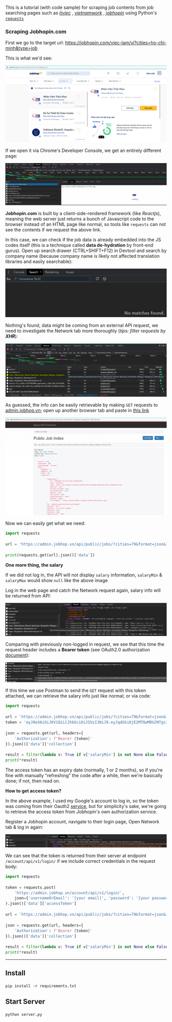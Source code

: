This is a tutorial (with code sample) for scraping job contents from job searching pages such as 
[_itviec_](itviec.com)
, [_vietnamwork_](https://www.vietnamworks.com/)
, [_jobhopin_](https://jobhopin.com/)
using Python's [`requests`](https://requests.readthedocs.io/en/master/)

### Scraping Jobhopin.com
First we go to the target url: https://jobhopin.com/viec-lam/vi?cities=ho-chi-minh&type=job

This is what we'd see:

![index.png](img/jobhopin/1.png)

If we open it via Chrome's Developer Console, we get an entirely different page:

![chrome_dev.png](img/jobhopin/2.png)

**Jobhopin.com** is built by a client-side-rendered framework (like _Reactjs_), meaning the web server just 
returns a bunch of Javascript code to the browser instead of an HTML page like normal, so tools like 
`requests` can not see the contents if we request the above link.

In this case, we can check if the job data is already embedded into the JS codes itself (this is a technique 
called **data de-hydration** by front-end gurus). Open up search drawer (CTRL+SHIFT+F12) in Devtool and search 
by company name (because company name is likely not affected translation libraries and easily searchable):

![search_result.png](img/jobhopin/3.png)

Nothing's found, data might be coming from an external API request, we need to investigate the Network tab more 
thoroughly (_tips: filter requests by __XHR___):

![portal.png](img/jobhopin/4.png)

As guessed, the info can be easily retrievable by making `GET` requests to [admin.jobhop.vn](admin.jobhop.vn/api/public/jobs);
open up another browser tab and paste in
[this link](https://admin.jobhop.vn/api/public/jobs/?cities=79&industries=&levels=&jobTypes=&salaryMin=0&page=1&pageSize=10&ordering=)

![img_1.png](img/jobhopin/6.png)

Now we can easily get what we need:
```python
import requests

url = 'https://admin.jobhop.vn/api/public/jobs/?cities=79&format=json&industries=&jobTypes=&levels=&ordering=&page=1&pageSize=10&salaryMin=0'

print(requests.get(url).json()['data'])
```

**One more thing, the salary**

If we did not log in, the API will not display `salary` information, `salaryMin` & `salaryMax` would show `null`
like the above image

Log in the web page and catch the Network request again, salary info will be returned from API:

![salary.png](img/jobhopin/7.png)

Comparing with previously non-logged in request, we see that this time the request header includes a **Bearer token**
(see OAuth2.0 authorization [document](https://tools.ietf.org/html/rfc6750)):

![bearer.png](img/jobhopin/8.png)

If this time we use Postman to send the `GET` request with this token attached, we can retrieve the salary info 
just like normal; or via code:
```python
import requests

url = 'https://admin.jobhop.vn/api/public/jobs/?cities=79&format=json&industries=&jobTypes=&levels=&ordering=&page=1&pageSize=10&salaryMin=0'
token = 'eyJ0eXAiOiJKV1QiLCJhbGciOiJIUzI1NiJ9.eyJqdGkiOjE2MTQwMDU2NTgsInN1YiI6IjEzMGM0ZWNlLWI4NWItNGQzZC04Y2M0LTJjZjMzODVhMTVjMCIsImlhdCI6MTYxMzQ2MjA1OSwiZXhwIjoxNjIyMTAyMDU5fQ.mOicukGrkSTyHb1O1Dj10Wj3dKhOOw7WaO5zUV4faPM'

json = requests.get(url, headers={
    'Authorization': f'Bearer {token}'
}).json()['data']['collection']

result = filter(lambda v: True if v['salaryMin'] is not None else False, json)
print(*result)
```

The access token has an expiry date (normally, 1 or 2 months), so if you're fine with manually "refreshing" the code
after a while, then we're basically done; if not, then read on.

**How to get access token?**

In the above example, I used my Google's account to log in, so the token was coming from their Oauth2 [service](https://developers.google.com/identity/protocols/oauth2/openid-connect#sendauthrequest),
but for simplicity's sake, we're going to retrieve the access token from Jobhopin's own authorization service.

Register a Jobhopin account, navigate to their login page, Open Network tab & log in again:

![img.png](img/jobhopin/9.png)

We can see that the token is returned from their server at endpoint `/account/api/v1/login/` if we include
correct credentials in the request body:
```python
import requests

token = requests.post(
    'https://admin.jobhop.vn/account/api/v1/login/',
    json={'usernameOrEmail': '[your email]', 'password': '[your password]', 'role': 'ROLE_JOBSEEKER'},
).json()['data']['accessToken']

url = 'https://admin.jobhop.vn/api/public/jobs/?cities=79&format=json&industries=&jobTypes=&levels=&ordering=&page=1&pageSize=10&salaryMin=0'

json = requests.get(url, headers={
    'Authorization': f'Bearer {token}'
}).json()['data']['collection']

result = filter(lambda v: True if v['salaryMin'] is not None else False, json)
print(*result)
```

---

## Install
`pip install -r requirements.txt`

## Start Server
`python server.py`
